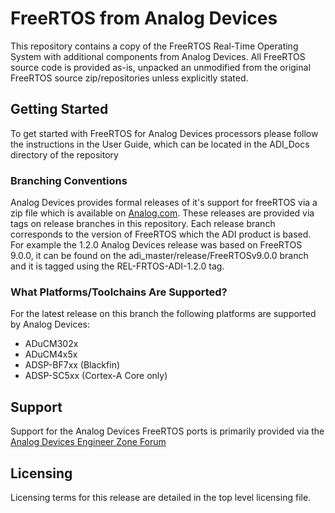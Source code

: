 # FreeRTOS from Analog Devices
This repository contains a copy of the FreeRTOS Real-Time Operating System with additional components from Analog Devices.
All FreeRTOS source code is provided as-is, unpacked an unmodified from the original FreeRTOS source zip/repositories unless explicitly stated.

## Getting Started
  To get started with FreeRTOS for Analog Devices processors please follow the instructions in the User Guide, which can be located in the ADI_Docs directory of the repository
### Branching Conventions
  Analog Devices provides formal releases of it's support for freeRTOS via a zip file which is available on [Analog.com](http://www.analog.com/en/design-center/processors-and-dsp/evaluation-and-development-software/freertos.html).
  These releases are provided via tags on release branches in this repository.
  Each release branch corresponds to the version of FreeRTOS which the ADI product is based.
  For example the 1.2.0 Analog Devices release was based on FreeRTOS 9.0.0, it can be found on the adi_master/release/FreeRTOSv9.0.0 branch and it is tagged using the REL-FRTOS-ADI-1.2.0 tag.

### What Platforms/Toolchains Are Supported?
  For the latest release on this branch the following platforms are supported by Analog Devices:
  * ADuCM302x
  * ADuCM4x5x
  * ADSP-BF7xx (Blackfin)
  * ADSP-SC5xx (Cortex-A Core only)

## Support
Support for the Analog Devices FreeRTOS ports is primarily provided via the [Analog Devices Engineer Zone Forum](https://ez.analog.com/community/dsp/software-and-development-tools/freertos)

## Licensing
Licensing terms for this release are detailed in the top level licensing file.
